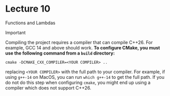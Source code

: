 # Lecture 10

Functions and Lambdas

> [!IMPORTANT]
> Compiling the project requires a compiler that can compile C++26. For example, GCC 14 and above should work. **To configure CMake, you must use the following command from a `build` directory:**
>
> ```
> cmake -DCMAKE_CXX_COMPILER=<YOUR COMPILER> ..
> ```
> replacing `<YOUR COMPILER>` with the full path to your compiler. For example,
> if using `g++-14` on MacOS, you can run `which g++-14` to get the full path.
> If you do not do this step when configuring `cmake`, you might end up using
> a compiler which does not support C++26.
